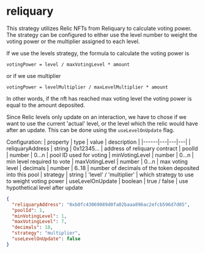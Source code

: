 # reliquary

This strategy utilizes Relic NFTs from Reliquary to calculate voting power. The strategy can be configured to either
use the level number to weight the voting power or the multiplier assigned to each level.

If we use the levels strategy, the formula to calculate the voting power is

`votingPower = level / maxVotingLevel * amount`

or if we use multiplier

`votingPower = levelMultiplier / maxLevelMultiplier * amount`

In other words, if the nft has reached max voting level the voting power is equal to the amount deposited.

Since Relic levels only update on an interaction, we have to chose if we want to use the current 'actual' level, or the level which the relic would
have after an update. This can be done using the `useLevelOnUpdate` flag.

Configuration:
| property | type | value | description |
|------|---|---|---|
| reliquaryAddress | string | 0x12345... | address of reliquary contract
| poolId | number | 0...n | pool ID used for voting
| minVotingLevel | number | 0...n | min level required to vote
| maxVotingLevel | number | 0...n | max voting level
| decimals | number | 6..18 | number of decimals of the token deposited into this pool
| strategy | string | 'level' / 'multiplier' | which strategy to use to weight voting power
| useLevelOnUpdate | boolean | true / false | use hypothetical level after update

```json
{
  "reliquaryAddress": "0xb0fc43069089d0fa02baaa896ac2efcb596d7d05",
  "poolId": 1,
  "minVotingLevel": 1,
  "maxVotingLevel": 7,
  "decimals": 18,
  "strategy": "multiplier",
  "useLevelOnUpdate": false
}
```
